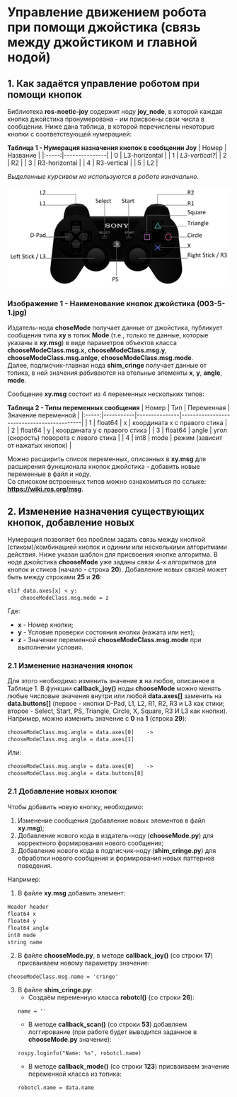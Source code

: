 # Управление движением робота при помощи джойстика (связь между джойстиком и главной нодой)

## 1. Как задаётся управление роботом при помощи кнопок
Библиотека **ros-noetic-joy** содержит ноду **joy_node**, в которой каждая кнопка джойстика пронумерована - им присвоены свои числа в сообщении. Ниже дана таблица, в которой перечислены некоторые кнопки с соответствующей нумерацией:


**Таблица 1 - Нумерация назначения кнопок в сообщении Joy**
| Номер | Название      | 
|:-----:|---------------|
| 0     | L3-horizontal |
| 1     | *L3-vertical?*|
| 2     | R2            |
| 3     | R3-horizontal |
| 4     | R3-vertical   |
| 5     | L2            |

*Выделенные курсивом не используются в роботе изначально.*

![Image_1](https://github.com/Hedgehog0224/catkin_ws/blob/docs/Documentation/Images/003-5-1.jpg)
### Изображение 1 - Наименование кнопок джойстика (003-5-1.jpg)

Издатель-нода **choseMode** получает данные от джойстика, публикует сообщения типа **xy** в топик **Mode** (т.е., только те данные, которые указаны в **xy.msg**) в виде параметров объектов класса **chooseModeClass.msg.x**, **chooseModeClass.msg.y**, **chooseModeClass.msg.anlge**, **chooseModeClass.msg.mode**.\
Далее, подписчик-главная нода **shim_cringe** получает данные от топика, в ней значения рабиваются на отельные элементы **x**, **y**, **angle**, **mode**.

Сообщение **xy.msg** состоит из 4 переменных нескольких типов:


**Таблица 2 - Типы переменных сообщения**
| Номер | Тип       | Переменная    | Значение переменной                       |
|:-----:|-----------|---------------|-------------------------------------------|
| 1     | float64   | x             | координата x с правого стика              |
| 2     | float64   | y             | координата y с правого стика              |
| 3     | float64   | angle         | угол (скорость) поворота с левого стика   |
| 4     | int8      | mode          | режим (зависит от нажатых кнопок)         |

Можно расширить список переменных, описанных в **xy.msg** для расширения функционала кнопок джойстика - добавить новые переменные в файл и ноду.\
Со списоком встроенных типов можно ознакомиться по сслыке: __https://wiki.ros.org/msg__.


## 2. Изменение назначения существующих кнопок, добавление новых
Нумерация позволяет без проблем задать связь между кнопкой (стиком)/комбинацией кнопок и одиним или несколькими алгоритмами действия. Ниже указан шаблон для присвоения кнопке алгоритма. В ноде джойстика **chooseMode** уже заданы связи 4-х алгоритмов для кнопок и стиков (начало - строка **20**). Добавление новых связей может быть между строками **25** и **26**:
```
elif data.axes[x] < y:       
    chooseModeClass.msg.mode = z
```
Где:
- **x** - Номер кнопки;
- **y** - Условие проверки состояния кнопки (нажата или нет);
- **z** - Значение переменной **chooseModeClass.msg.mode** при выполнении условия.

### 2.1 Изменение назначения кнопок
Для этого необходимо изменить значение **x** на любое, описанное в Таблице 1. В  функции **callback_joy()** ноды **chooseMode** можно менять любые числовые значения внутри или любой **data.axes[]** заменить на **data.buttons[]** (первое - кнопки D-Pad, L1, L2, R1, R2, R3 и L3 как стики; второе - Select, Start, PS, Triangle, Circle, X, Square, R3 И L3 как кнопки).\
Например, можно изменить значение с **0** на **1** (строка **29**):
```
chooseModeClass.msg.angle = data.axes[0]    ->    chooseModeClass.msg.angle = data.axes[1]
```
Или:
```
chooseModeClass.msg.angle = data.axes[0]    ->    chooseModeClass.msg.angle = data.buttons[0]
```

### 2.1 Добавление новых кнопок
Чтобы добавить новую кнопку, необходимо:
1. Изменение сообщения (добавление новых элементов в файл **xy.msg**);
2. Добавление нового кода в издатель-ноду (**chooseMode.py**) для корректного формирования нового сообщения;
3. Добавление нового кода в подписчик-ноду (**shim_cringe.py**) для обработки нового сообщения и формирования новых паттернов поведения.

Например:
1. В файле **xy.msg** добавить элемент:
```
Header header
float64 x
float64 y
float64 angle
int8 mode
string name
```

2. В файле **chooseMode.py**, в методе **callback_joy()** (со строки **17**) присваиваем новому параметру значение:
```
chooseModeClass.msg.name = 'cringe'
```

3. В файле **shim_cringe.py**:
    - Создаём переменную класса **robotcl()** (со строки **26**):
    ```
    name = ''
    ```
    - В методе **callback_scan()** (со строки **53**) добавляем логгирование (при работе будет выводится заданное в **chooseMode.py** значение):
    ```
    rospy.loginfo("Name: %s", robotcl.name)
    ```
    - В методе **callback_mode()** (со строки **123**) присваиваем значение переменной класса из топика:
    ```
    robotcl.name = data.name
    ```